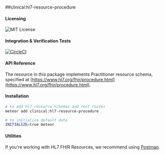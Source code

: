 ##clinical:hl7-resource-procedure

#### Licensing  
![MIT License](https://img.shields.io/badge/license-MIT-blue.svg)


#### Integration & Verification Tests  
[![CircleCI](https://circleci.com/gh/clinical-meteor/hl7-resource-procedure/tree/master.svg?style=svg)](https://circleci.com/gh/clinical-meteor/hl7-resource-procedure/tree/master)


#### API Reference  
The resource in this package implements Practitioner resource schema, specified at [https://www.hl7.org/fhir/procedure.html](https://www.hl7.org/fhir/procedure.html). 


#### Installation  

````bash
# to add hl7 resource schemas and rest routes
meteor add clinical:hl7-resource-procedure

# to initialize default data
INITIALIZE=true meteor
````


#### Utilities  

If you're working with HL7 FHIR Resources, we recommend using [Postman](https://chrome.google.com/webstore/detail/postman/fhbjgbiflinjbdggehcddcbncdddomop?hl=en).


